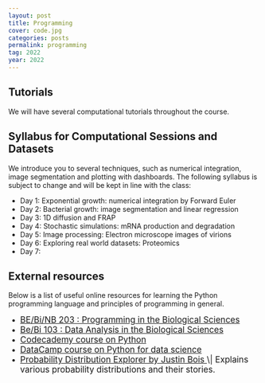 ```yaml
---
layout: post
title: Programming
cover: code.jpg
categories: posts
permalink: programming
tag: 2022
year: 2022
---
```


## Tutorials
We will have several computational tutorials throughout the course. 

## Syllabus for Computational Sessions and Datasets 

We introduce you to several techniques, such as numerical integration, image segmentation and plotting with dashboards. The following syllabus is subject to change and will be kept in line with the class:

- Day 1: Exponential growth: numerical integration by Forward Euler
- Day 2: Bacterial growth: image segmentation and linear regression
- Day 3: 1D diffusion and FRAP
- Day 4: Stochastic simulations: mRNA production and degradation
- Day 5: Image processing: Electron microscope images of virions
- Day 6: Exploring real world datasets: Proteomics
- Day 7: 

## External resources

Below is a list of useful online resources for learning the Python programming
language and principles of programming in general.

* <a href="http://justinbois.github.io/bootcamp/2022/" target="_blank" style="font-size: 17px">
  BE/Bi/NB 203 : Programming in the Biological
  Sciences
  </a>

* <a href="http://www.bebi103.caltech.edu" target="_blank" style="font-size: 17px">
  Be/Bi 103 : Data Analysis in the Biological
  Sciences
  </a>

* <a href="https://www.codecademy.com/learn/python" target="_blank" style="font-size: 17px">
  Codecademy course on Python
  </a>

* <a href="https://www.datacamp.com/courses/intro-to-python-for-data-science" target="_blank" style="font-size: 17px">
  DataCamp course on Python for data
  science
  </a>

* <a href="https://distribution-explorer.github.io/" target="_blank" style="font-size: 17px">
  Probability Distribution Explorer by Justin Bois
  </a> <span style="font-size: 17px">
  \| Explains various probability distributions and their stories.
  </span>

